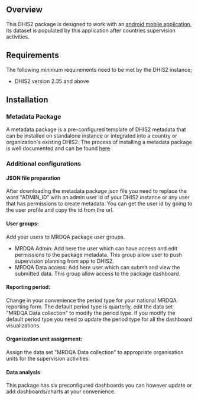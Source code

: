 ## Overview
This DHIS2 package is designed to work with an <a href="https://github.com/diaodiallo/mrdqa_distributions">android mobile application</a>, its dataset is populated by this application after countries supervision activities. 
## Requirements
The following minimum requirements need to be met by the DHIS2 instance;
* DHIS2 version 2.35 and above
## Installation
### Metadata Package
A metadata package is a pre-configured template of DHIS2 metadata that can be installed on standalone instance or integrated into a country or organization's existing DHIS2. The process of installing a metadata package is well documented and can be found <a href="https://docs.dhis2.org/en/topics/metadata/immunization/immunization-aggregate/installation.html">here</a>
### Additional configurations
#### JSON file preparation
After downloading the metadata package json file you need to replace the word "ADMIN_ID" with an admin user id of your DHIS2 instance or any user that has permissions to create metadata. You can get the user id by going to the user profile and copy the id from the url.
#### User groups:
Add your users to MRDQA package user groups.
* MRDQA Admin: Add here the user which can have access and edit permissions to the package metadata. This group allow user to push supervision planning from app to DHIS2.
* MRDQA Data access: Add here user which can submit and view the submitted data. This group allow access to the package dashboard.
#### Reporting period:
Change in your convenience the period type for your national MRDQA reporting form. The default period type is quarterly, edit the data set "MRDQA Data collection" to modify the period type. If you modify the default period type you need to update the period type for all the dashboard visualizations.
#### Organization unit assignment:
Assign the data set "MRDQA Data collection" to appropriate organisation units for the supervision activities.
#### Data analysis
This package has six preconfigured dashboards you can however update or add dashboards/charts at your convenience.
